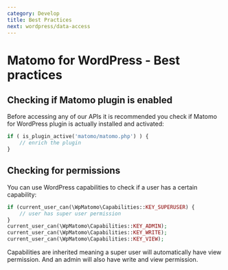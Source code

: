```yaml
---
category: Develop
title: Best Practices
next: wordpress/data-access
---
```

# Matomo for WordPress - Best practices

## Checking if Matomo plugin is enabled

Before accessing any of our APIs it is recommended you check if Matomo for WordPress plugin is actually installed and
activated:

```php
if ( is_plugin_active('matomo/matomo.php') ) {
    // enrich the plugin
}
```

## Checking for permissions

You can use WordPress capabilities to check if a user has a certain capability:

```php
if (current_user_can(\WpMatomo\Capabilities::KEY_SUPERUSER) {
    // user has super user permission
}
current_user_can(\WpMatomo\Capabilities::KEY_ADMIN);
current_user_can(\WpMatomo\Capabilities::KEY_WRITE);
current_user_can(\WpMatomo\Capabilities::KEY_VIEW);
```

Capabilities are inherited meaning a super user will automatically have view permission. And an admin will also have write and view permission.

